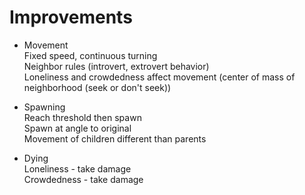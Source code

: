 # Improvements

 - Movement  
Fixed speed, continuous turning  
Neighbor rules (introvert, extrovert behavior)  
Loneliness and crowdedness affect movement (center of mass of neighborhood (seek or don't seek))  

 - Spawning  
Reach threshold then spawn  
Spawn at angle to original  
Movement of children different than parents   

 - Dying  
Loneliness - take damage  
Crowdedness - take damage  
  
